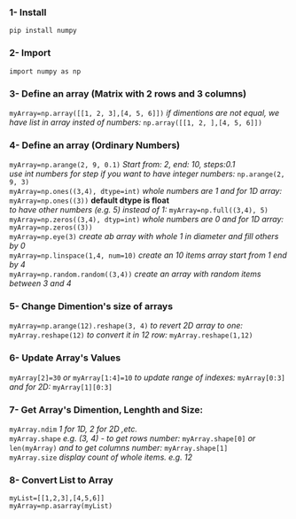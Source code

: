 ### 1- Install 
`pip install numpy`

### 2- Import
`import numpy as np`

### 3- Define an array (Matrix with 2 rows and 3 columns)
`myArray=np.array([[1, 2, 3],[4, 5, 6]])` *if dimentions are not equal, we have list in array insted of numbers:* `np.array([[1, 2, ],[4, 5, 6]])`

### 4- Define an array (Ordinary Numbers)
`myArray=np.arange(2, 9, 0.1)` *Start from: 2, end: 10, steps:0.1* <br>
*use int numbers for step if you want to have integer numbers:* `np.arange(2, 9, 3)` <br>
`myArray=np.ones((3,4), dtype=int)` *whole numbers are 1 and for 1D array:* `myArray=np.ones((3))` **default dtype is float** <br>
*to have other numbers (e.g. 5) instead of 1:* `myArray=np.full((3,4), 5)` <br>
`myArray=np.zeros((3,4), dtyp=int)` *whole numbers are 0 and for 1D array:* `myArray=np.zeros((3))` <br>
`myArray=np.eye(3)` *create ab array with whole 1 in diameter and fill others by 0* <br>
`myArray=np.linspace(1,4, num=10)` *create an 10 items array start from 1 end by 4* <br>
`myArray=np.random.random((3,4))` *create an array with random items between 3 and 4*

### 5- Change Dimention's size of arrays
`myArray=np.arange(12).reshape(3, 4)` *to revert 2D array to one:* `myArray.reshape(12)` *to convert it in 12 row:* `myArray.reshape(1,12)`

### 6- Update Array's Values
`myArray[2]=30` *or* `myArray[1:4]=10` *to update range of indexes:* `myArray[0:3]` *and for 2D:* `myArray[1][0:3]`

### 7- Get Array's Dimention, Lenghth and Size:
`myArray.ndim` *1 for 1D, 2 for 2D ,etc.* <br>
`myArray.shape` *e.g. (3, 4) - to get rows number:* `myArray.shape[0]` *or* `len(myArray)` *and to get columns number:* `myArray.shape[1]` <br>
`myArray.size` *display count of whole items. e.g. 12*

### 8- Convert List to Array
```
myList=[[1,2,3],[4,5,6]]
myArray=np.asarray(myList)
```

